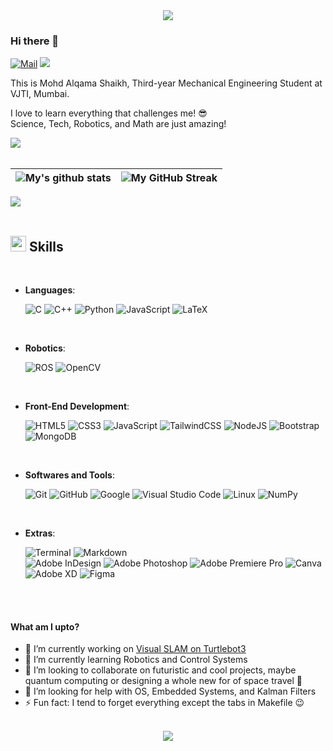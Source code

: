 <div align="center">
<img src="https://i.pinimg.com/originals/1c/0f/65/1c0f6596f6a85fdf6fb57ac4096739e6.gif"/>
</div>

### Hi there 👋

[![Mail](https://img.shields.io/badge/Gmail-D14836?style=for-the-badge&logo=gmail&logoColorefr=white)](mailto:alqamascaptaina3@gmail.com)
 <a href="https://www.linkedin.com/in/mohd-alqama-shaikh-636587229/" alt="Linkedin"><img src="https://img.shields.io/badge/LinkedIn-0077B5?style=for-the-badge&logo=linkedin&logoColor=white"></a>

This is Mohd Alqama Shaikh, Third-year Mechanical Engineering Student at VJTI, Mumbai.

I love to learn everything that challenges me! 😎 \
Science, Tech, Robotics, and Math are just amazing!

<img src="https://user-images.githubusercontent.com/73097560/115834477-dbab4500-a447-11eb-908a-139a6edaec5c.gif"><br><br>

| ![My's github stats](https://github-readme-stats.vercel.app/api?username=aPR0T0&show_icons=true&theme=tokyonight) | ![My GitHub Streak](https://github-readme-streak-stats.herokuapp.com/?user=aPR0T0&theme=tokyonight) |
| --- | --- |


<img src="https://user-images.githubusercontent.com/73097560/115834477-dbab4500-a447-11eb-908a-139a6edaec5c.gif"><br><br>

## <img src="https://media2.giphy.com/media/QssGEmpkyEOhBCb7e1/giphy.gif?cid=ecf05e47a0n3gi1bfqntqmob8g9aid1oyj2wr3ds3mg700bl&rid=giphy.gif" width ="25"><b> Skills</b>
<br>

<p align="center">

- **Languages**:
 
    ![C](https://img.shields.io/badge/C%20-%232370ED.svg?style=for-the-badge&logo=c&logoColor=white)
    ![C++](https://img.shields.io/badge/C++%20-%2300599C.svg?style=for-the-badge&logo=c%2B%2B&logoColor=white)
    ![Python](https://img.shields.io/badge/Python%20-%2314354C.svg?style=for-the-badge&logo=python&logoColor=white)
    ![JavaScript](https://img.shields.io/badge/javascript-%23323330.svg?style=for-the-badge&logo=javascript&logoColor=%23F7DF1E)
    ![LaTeX](https://img.shields.io/badge/latex-%23008080.svg?style=for-the-badge&logo=latex&logoColor=white)

<br>

- **Robotics**:

    ![ROS](https://camo.githubusercontent.com/d8e6c33ba084eb747977208b5bd4378cb6b2e34cc222b897fd4690269d2c8ebf/68747470733a2f2f696d672e736869656c64732e696f2f62616467652f726f732d2532333041304646392e7376673f7374796c653d666f722d7468652d6261646765266c6f676f3d726f73266c6f676f436f6c6f723d7768697465)
    ![OpenCV](https://img.shields.io/badge/opencv-%23white.svg?style=for-the-badge&logo=opencv&logoColor=white)
    
<br>   
    
- **Front-End Development**:

   ![HTML5](https://img.shields.io/badge/HTML5%20-%23E34F26.svg?style=for-the-badge&logo=html5&logoColor=white)
   ![CSS3](https://img.shields.io/badge/CSS%20-%231572B6.svg?style=for-the-badge&logo=css3&logoColor=white)
   ![JavaScript](https://img.shields.io/badge/JavaScript%20-%23F7DF1E.svg?style=for-the-badge&logo=javascript&logoColor=black)
   ![TailwindCSS](https://img.shields.io/badge/tailwindcss-%2338B2AC.svg?style=for-the-badge&logo=tailwind-css&logoColor=white)
   ![NodeJS](https://img.shields.io/badge/node.js-6DA55F?style=for-the-badge&logo=node.js&logoColor=white)
   ![Bootstrap](https://img.shields.io/badge/bootstrap-%23563D7C.svg?style=for-the-badge&logo=bootstrap&logoColor=white)
   ![MongoDB](https://img.shields.io/badge/MongoDB-%234ea94b.svg?style=for-the-badge&logo=mongodb&logoColor=white)
    
<br>

- **Softwares and Tools**:

    ![Git](https://img.shields.io/badge/git-%23F05033.svg?style=for-the-badge&logo=git&logoColor=white)
    ![GitHub](https://img.shields.io/badge/github-%23121011.svg?style=for-the-badge&logo=github&logoColor=white)
    ![Google](https://img.shields.io/badge/google-%234285F4.svg?style=for-the-badge&logo=google&logoColor=white)
    ![Visual Studio Code](https://img.shields.io/badge/Visual%20Studio%20Code-0078d7.svg?style=for-the-badge&logo=visual-studio-code&logoColor=white)
    ![Linux](https://img.shields.io/badge/Linux-FCC624?style=for-the-badge&logo=linux&logoColor=black) 
    ![NumPy](https://img.shields.io/badge/numpy-%23013243.svg?style=for-the-badge&logo=numpy&logoColor=white)

<br>

- **Extras**:

    ![Terminal](https://img.shields.io/badge/Terminal-%23054020?style=for-the-badge&logo=gnu-bash&logoColor=white)
    ![Markdown](https://img.shields.io/badge/markdown-%23000000.svg?style=for-the-badge&logo=markdown&logoColor=white)   
    ![Adobe InDesign](https://img.shields.io/badge/Adobe%20InDesign-49021F?style=for-the-badge&logo=adobeindesign&logoColor=white)
    ![Adobe Photoshop](https://img.shields.io/badge/adobe%20photoshop-%2331A8FF.svg?style=for-the-badge&logo=adobe%20photoshop&logoColor=white)
    ![Adobe Premiere Pro](https://img.shields.io/badge/Adobe%20Premiere%20Pro-9999FF.svg?style=for-the-badge&logo=Adobe%20Premiere%20Pro&logoColor=white)
    ![Canva](https://img.shields.io/badge/Canva-%2300C4CC.svg?style=for-the-badge&logo=Canva&logoColor=white)
    ![Adobe XD](https://img.shields.io/badge/Adobe%20XD-470137?style=for-the-badge&logo=Adobe%20XD&logoColor=#FF61F6)
    ![Figma](https://img.shields.io/badge/figma-%23F24E1E.svg?style=for-the-badge&logo=figma&logoColor=white)


</p>

<br>
<br>

#### What am I upto?
- 🔭 I’m currently working on [Visual SLAM on Turtlebot3](https://github.com/aPR0T0/Visual_SLAM_on_TB3)
- 🌱 I’m currently learning Robotics and Control Systems
- 👯 I’m looking to collaborate on futuristic and cool projects, maybe quantum computing or designing a whole new for of space travel 🚀
- 🤔 I’m looking for help with OS, Embedded Systems, and Kalman Filters
- ⚡ Fun fact: I tend to forget everything except the tabs in Makefile :wink:

<br/>  

<div align="center">
<img src="https://komarev.com/ghpvc/?username=aPR0T0&&style=flat-square" align="center" />
</div>  
  

<br/>  
